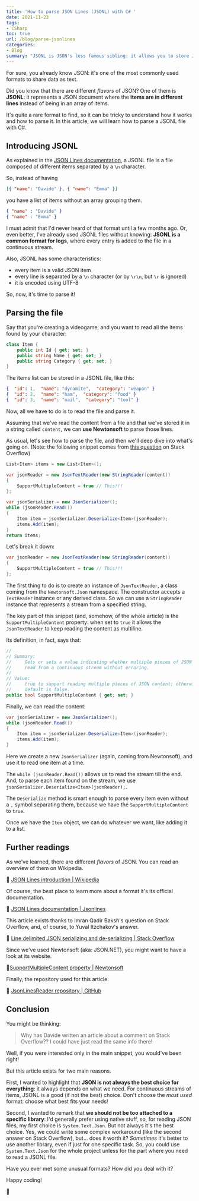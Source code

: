```yaml
---
title: 'How to parse JSON Lines (JSONL) with C# '
date: 2021-11-23
tags:
- CSharp
toc: true
url: /blog/parse-jsonlines
categories:
- Blog
summary: "JSONL is JSON's less famous sibling: it allows you to store JSON objects separating them with new line. We will learn how to parse a JSONL string with C#."
---
```


For sure, you already know JSON: it's one of the most commonly used formats to share data as text.

Did you know that there are different _flavors_ of JSON? One of them is **JSONL**: it represents a JSON document where the **items are in different lines** instead of being in an array of items.

It's quite a rare format to find, so it can be tricky to understand how it works and how to parse it. In this article, we will learn how to parse a JSONL file with C#.

## Introducing JSONL

As explained in the [JSON Lines documentation](https://jsonlines.org/), a JSONL file is a file composed of different items separated by a `\n` character.

So, instead of having

```json
[{ "name": "Davide" }, { "name": "Emma" }]
```

you have a list of items without an array grouping them.

```json
{ "name" : "Davide" }
{ "name" : "Emma" }
```

I must admit that I'd never heard of that format until a few months ago. Or, even better, I've already used JSONL files without knowing: **JSONL is a common format for logs**, where every entry is added to the file in a continuous stream.

Also, JSONL has some characteristics:

- every item is a valid JSON item
- every line is separated by a `\n` character (or by `\r\n`, but `\r` is ignored)
- it is encoded using UTF-8

So, now, it's time to parse it!

## Parsing the file

Say that you're creating a videogame, and you want to read all the items found by your character:

```cs
class Item {
    public int Id { get; set; }
    public string Name { get; set; }
    public string Category { get; set; }
}
```

The items list can be stored in a JSONL file, like this:

```json
{  "id": 1,  "name": "dynamite",  "category": "weapon" }
{  "id": 2,  "name": "ham",  "category": "food" }
{  "id": 3,  "name": "nail",  "category": "tool" }
```

Now, all we have to do is to read the file and parse it.

Assuming that we've read the content from a file and that we've stored it in a string called `content`, we can **use Newtonsoft** to parse those lines.

As usual, let's see how to parse the file, and then we'll deep dive into what's going on. (Note: the following snippet comes from [this question](https://stackoverflow.com/questions/29729063/line-delimited-json-serializing-and-de-serializing) on Stack Overflow)

```cs
List<Item> items = new List<Item>();

var jsonReader = new JsonTextReader(new StringReader(content))
{
    SupportMultipleContent = true // This!!!
};

var jsonSerializer = new JsonSerializer();
while (jsonReader.Read())
{
    Item item = jsonSerializer.Deserialize<Item>(jsonReader);
    items.Add(item);
}
return items;
```

Let's break it down:

```cs
var jsonReader = new JsonTextReader(new StringReader(content))
{
    SupportMultipleContent = true // This!!!
};
```

The first thing to do is to create an instance of `JsonTextReader`, a class coming from the `Newtonsoft.Json` namespace. The constructor accepts a `TextReader` instance or any derived class. So we can use a `StringReader` instance that represents a stream from a specified string.

The key part of this snippet (and, somehow, of the whole article) is the `SupportMultipleContent` property: when set to `true` it allows the `JsonTextReader` to keep reading the content as multiline.

Its definition, in fact, says that:

```cs
//
// Summary:
//     Gets or sets a value indicating whether multiple pieces of JSON content can be
//     read from a continuous stream without erroring.
//
// Value:
//     true to support reading multiple pieces of JSON content; otherwise false. The
//     default is false.
public bool SupportMultipleContent { get; set; }
```

Finally, we can read the content:

```cs
var jsonSerializer = new JsonSerializer();
while (jsonReader.Read())
{
    Item item = jsonSerializer.Deserialize<Item>(jsonReader);
    items.Add(item);
}
```

Here we create a new `JsonSerializer` (again, coming from Newtonsoft), and use it to read one item at a time.

The `while (jsonReader.Read())` allows us to read the stream till the end. And, to parse each item found on the stream, we use `jsonSerializer.Deserialize<Item>(jsonReader);`.

The `Deserialize` method is smart enough to parse every item even without a `,` symbol separating them, because we have the `SupportMultipleContent` to `true`.

Once we have the `Item` object, we can do whatever we want, like adding it to a list.

## Further readings

As we've learned, there are different _flavors_ of JSON. You can read an overview of them on Wikipedia.

🔗 [JSON Lines introduction | Wikipedia](https://en.wikipedia.org/wiki/JSON_streaming#Line-delimited_JSON)

Of course, the best place to learn more about a format it's its official documentation.

🔗 [JSON Lines documentation | Jsonlines](https://jsonlines.org/)

This article exists thanks to Imran Qadir Baksh's question on Stack Overflow, and, of course, to Yuval Itzchakov's answer.

🔗 [Line delimited JSON serializing and de-serializing | Stack Overflow](https://stackoverflow.com/questions/29729063/line-delimited-json-serializing-and-de-serializing)

Since we've used Newtonsoft (aka: JSON.NET), you might want to have a look at its website.

🔗[SupportMultipleContent property | Newtonsoft](https://www.newtonsoft.com/json/help/html/P_Newtonsoft_Json_JsonReader_SupportMultipleContent.htm)

Finally, the repository used for this article.

🔗 [JsonLinesReader repository | GitHub](https://github.com/code4it-dev/JsonLinesReader)

## Conclusion

You might be thinking:

> Why has Davide written an article about a comment on Stack Overflow?? I could have just read the same info there!

Well, if you were interested only in the main snippet, you would've been right!

But this article exists for two main reasons.

First, I wanted to highlight that **JSON is not always the best choice for everything**: it always depends on what we need. For continuous streams of items, JSONL is a good (if not the best) choice. Don't choose the _most used_ format: choose what best fits your needs!

Second, I wanted to remark that **we should not be too attached to a specific library**: I'd generally prefer using native stuff, so, for reading JSON files, my first choice is `System.Text.Json`. But not always it's the best choice. Yes, we could write some complex workaround (like the second answer on Stack Overflow), but... does it worth it? _Sometimes_ it's better to use another library, even if just for one specific task. So, you could use `System.Text.Json` for the whole project unless for the part where you need to read a JSONL file.

Have you ever met some unusual formats? How did you deal with it?

Happy coding!

🐧
